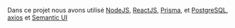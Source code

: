 Dans ce projet nous avons utilisé [NodeJS](https://nodejs.org/en/), [ReactJS](https://fr.reactjs.org), [Prisma](https://www.prisma.io), et [PostgreSQL](https://www.postgresql.org), [axios](https://axios-http.com/docs/example) et [Semantic UI](https://semantic-ui.com) 
